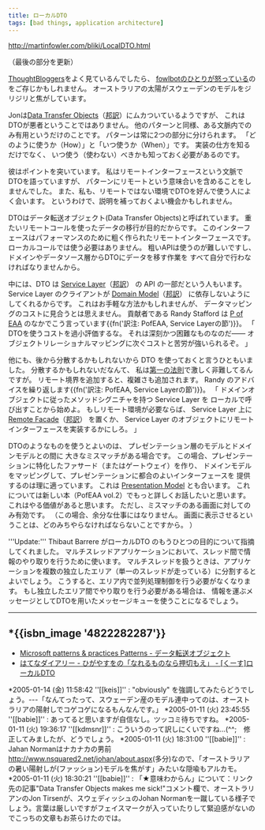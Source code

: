 ```yaml
---
title: ローカルDTO
tags: [bad things, application architecture]
---
```


http://martinfowler.com/bliki/LocalDTO.html

（最後の部分を更新）

[ThoughtBloggers](http://blogs.thoughtworks.com/)をよく見ているんでしたら、
[fowlbotのひとりが怒っている](http://blogs.codehaus.org/people/tirsen/archives/000859_data_transfer_objects_makes_me_sick.html)のをご存じかもしれません。
オーストラリアの太陽がスウェーデンのモデルをジリジリと焦がしています。

Jonは[Data Transfer Objects](http://martinfowler.com/eaaCatalog/dataTransferObject.html)（[邦訳](PofEAA:DataTransferObject)）にムカついているようですが、
これはDTOが悪者ということではありません。
他のパターンと同様、ある文脈内でのみ有用というだけのことです。
パターンは常に2つの部分に分けられます。
「どのように使うか（How）」と「いつ使うか（When）」です。
実装の仕方を知るだけでなく、
いつ使う（使わない）べきかも知っておく必要があるのです。

彼はポイントを突いています。
私はリモートインターフェースという文脈でDTOを語っていますが、
パターンにリモートという意味合いを含めることをしませんでした。
また、私も、リモートではない環境でDTOを好んで使う人によく会います。
というわけで、説明を補っておくよい機会かもしれません。

DTOはデータ転送オブジェクト(Data Transfer Objects)と呼ばれています。
重たいリモートコールを使ったデータの移行が目的だからです。
このインターフェースはパフォーマンスのために粗く作られたリモートインターフェースです。
ローカルコールでは使う必要はありません。
粗いAPIは使うのが難しいですし、
ドメインやデータソース層からDTOにデータを移す作業を
すべて自分で行わなければなりませんから。

中には、DTO は [Service Layer](http://martinfowler.com/eaaCatalog/serviceLayer.html)（[邦訳](PofEAA:ServiceLayer)） の API の一部だという人もいます。
Service Layer のクライアントが [Domain Model](http://martinfowler.com/eaaCatalog/domainModel.html)（[邦訳](PofEAA:DomainModel)） に依存しないようにしてくれるからです。
これはお手軽な方法かもしれませんが、
データマッピングのコストに見合うとは思えません。
貢献者である Randy Stafford は [P of EAA](http://martinfowler.com/books.html#eaa) のなかでこう言っています{{fn('訳注: PofEAA, Service Layerの節')}}。
「
DTOを使うコストを過小評価するな。
それは深刻かつ困難なものなのだ——
オブジェクトリレーショナルマッピングに次ぐコストと苦労が強いられるぞ。
」


他にも、後から分散するかもしれないから DTO を使っておくと言うひともいました。
分散するかもしれないだなんて、
私は[第一の法則](FirstLaw)で激しく非難してるんですが。
リモート境界を追加すると、複雑さも追加されます。
Randy のアドバイスを繰り返します{{fn('訳注: PofEAA, Service Layerの節')}}。
「
ドメインオブジェクトに従ったメソッドシグニチャを持つ Service Layer を
ローカルで呼び出すことから始めよ。
もしリモート環境が必要ならば、
Service Layer 上に [Remote Facade](http://martinfowler.com/eaaCatalog/remoteFacade.html)（[邦訳](PofEAA:RemoteFacade)） を置くか、
Service Layer のオブジェクトにリモートインターフェースを実装するかにしろ。
」

DTOのようなものを使うとよいのは、
プレゼンテーション層のモデルとドメインモデルとの間に
大きなミスマッチがある場合です。
この場合、プレゼンテーションに特化したファサード（またはゲートウェイ）を作り、
ドメインモデルをマッピングして、プレゼンテーションに都合のよいインターフェースを
提供するのは理に適っています。
これは [Presentation Model](http://martinfowler.com/eaaDev/PresentationModel.html) とも合います。
これについては新しい本（PofEAA vol.2）でもっと詳しくお話したいと思います。
これはやる価値があると思います。
ただし、ミスマッチのある画面に対してのみ有効です。
（この場合、余分な仕事にはなりません。
画面に表示させるということは、どのみちやらなければならないことですから。
）

'''Update:''' Thibaut Barrere がローカルDTO のもうひとつの目的について指摘してくれました。
マルチスレッドアプリケーションにおいて、スレッド間で情報のやり取りを行うために使います。
マルチスレッドを扱うときは、アプリケーションを複数の独立したエリア（単一のスレッドが走っている）に分割するとよいでしょう。
こうすると、エリア内で並列処理制御を行う必要がなくなります。
もし独立したエリア間でやり取りを行う必要がある場合は、
情報を運ぶメッセージとしてDTOを用いたメッセージキューを使うことになるでしょう。

-----
*{{isbn_image '4822282287'}}
-----

* [Microsoft patterns & practices Patterns - データ転送オブジェクト](http://www.microsoft.com/japan/msdn/practices/type/Patterns/enterprise/DesDTO.asp)
* [はてなダイアリー - ひがやすをの「なれるものなら押切もえ」 - [くーす]ローカルDTO](http://d.hatena.ne.jp/higayasuo/20041207#1102379088)


*2005-01-14 (金) 11:58:42 ''[[keis]]'' : "obviously" を強調してみたらどうでしょう。---「なんてったって、スウェーデン産のモデル連中ってのは、オーストラリアの陽射しでコゲコゲになるもんなんです。」
*2005-01-11 (火) 23:45:55 ''[[babie]]'' : あってると思いますが自信なし。ツッコミ待ちですね。
*2005-01-11 (火) 19:36:17 ''[[kdmsnr]]'' : こういうのって訳しにくいですね...(^^;　修正してみましたが、どうでしょう。
*2005-01-11 (火) 18:31:00 ''[[babie]]'' : Jahan Normanはナカナカの男前<http://www.nsquared2.net/johan/about.aspx>(多分)なので、「オーストラリアの暑い陽射しが(ファッション)モデルを焦がす」みたいな隠喩もアルカモ。
*2005-01-11 (火) 18:30:21 ''[[babie]]'' : 「★意味わからん」について：リンク先の記事"Data Transfer Objects makes me sick!"コメント欄で、オーストラリアンのJon Tirsenが、スウェディッシュのJohan Normanを一蹴している様子でしょう。言葉は厳しいですがフェイスマークが入っていたりして緊迫感がないのでこっちの文章もお茶らけたのでは。
